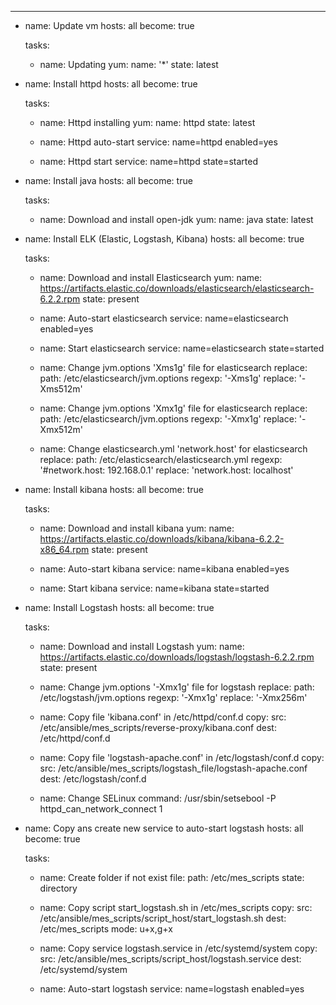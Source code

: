 ---
- name: Update vm
  hosts: all
  become: true

  tasks:

  - name: Updating
    yum:
      name: '*'
      state: latest

- name: Install httpd
  hosts: all
  become: true

  tasks:

  - name: Httpd installing
    yum:
      name: httpd
      state: latest

  - name: Httpd auto-start
    service:
      name=httpd
      enabled=yes

  - name: Httpd start
    service:
      name=httpd
      state=started

- name: Install java
  hosts: all
  become: true

  tasks:

   - name: Download and install open-jdk
     yum:
       name: java
       state: latest

- name: Install ELK (Elastic, Logstash, Kibana)
  hosts: all
  become: true

  tasks:

  - name: Download and install Elasticsearch
    yum:
      name: https://artifacts.elastic.co/downloads/elasticsearch/elasticsearch-6.2.2.rpm
      state: present

  - name: Auto-start elasticsearch
    service:
      name=elasticsearch
      enabled=yes

  - name: Start elasticsearch
    service:
      name=elasticsearch
      state=started

  - name: Change jvm.options 'Xms1g' file for elasticsearch
    replace:
      path: /etc/elasticsearch/jvm.options
      regexp: '-Xms1g'
      replace: '-Xms512m'

  - name: Change jvm.options 'Xmx1g' file for elasticsearch
    replace:
      path: /etc/elasticsearch/jvm.options
      regexp: '-Xmx1g'
      replace: '-Xmx512m'

  - name: Change elasticsearch.yml 'network.host' for elasticsearch
    replace:
      path: /etc/elasticsearch/elasticsearch.yml
      regexp: '#network.host: 192.168.0.1'
      replace: 'network.host: localhost'

- name: Install kibana
  hosts: all
  become: true

  tasks:

  - name: Download and install kibana
    yum:
      name: https://artifacts.elastic.co/downloads/kibana/kibana-6.2.2-x86_64.rpm
      state: present

  - name: Auto-start kibana
    service:
      name=kibana
      enabled=yes

  - name: Start kibana
    service:
      name=kibana
      state=started

- name: Install Logstash
  hosts: all
  become: true

  tasks:

  - name: Download and install Logstash
    yum:
      name: https://artifacts.elastic.co/downloads/logstash/logstash-6.2.2.rpm
      state: present

  - name: Change jvm.options '-Xmx1g' file for logstash
    replace:
      path: /etc/logstash/jvm.options
      regexp: '-Xmx1g'
      replace: '-Xmx256m'

  - name: Copy file 'kibana.conf' in /etc/httpd/conf.d
    copy:
      src: /etc/ansible/mes_scripts/reverse-proxy/kibana.conf
      dest: /etc/httpd/conf.d

  - name: Copy file 'logstash-apache.conf' in /etc/logstash/conf.d
    copy:
      src: /etc/ansible/mes_scripts/logstash_file/logstash-apache.conf
      dest: /etc/logstash/conf.d

  - name: Change SELinux
    command: /usr/sbin/setsebool -P httpd_can_network_connect 1

- name: Copy ans create new service to auto-start logstash
  hosts: all
  become: true

  tasks:

  - name: Create folder if not exist
    file:
      path: /etc/mes_scripts
      state: directory

  - name: Copy script start_logstash.sh in /etc/mes_scripts
    copy:
      src: /etc/ansible/mes_scripts/script_host/start_logstash.sh
      dest: /etc/mes_scripts
      mode: u+x,g+x

  - name: Copy service logstash.service in /etc/systemd/system
    copy:
      src: /etc/ansible/mes_scripts/script_host/logstash.service
      dest: /etc/systemd/system

  - name: Auto-start logstash
    service:
      name=logstash
      enabled=yes
